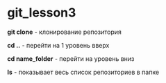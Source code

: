 # git_lesson3

**git clone** - клонирование репозитория

**cd ..** - перейти на 1 уровень вверх

**cd name_folder** - перейти на уровень вниз

**ls** - показывает весь список репозиториев в папке 